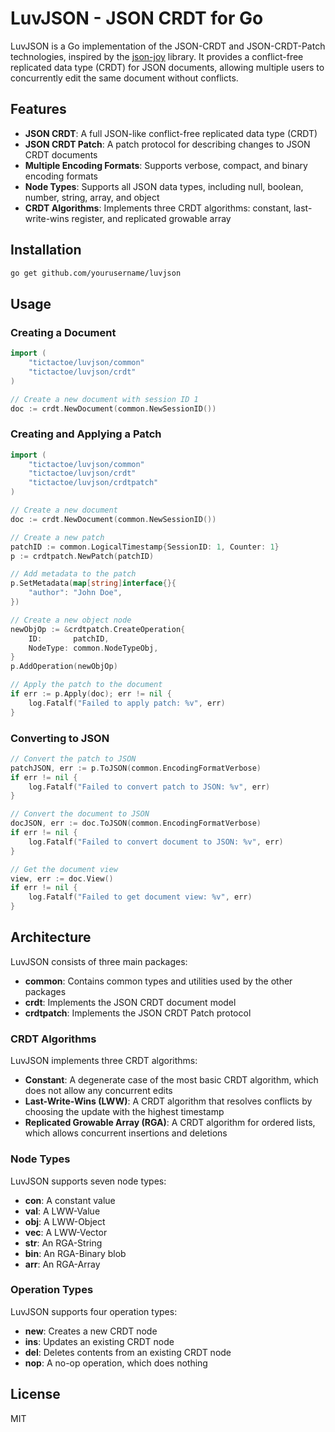 # LuvJSON - JSON CRDT for Go

LuvJSON is a Go implementation of the JSON-CRDT and JSON-CRDT-Patch technologies, inspired by the [json-joy](https://github.com/streamich/json-joy) library. It provides a conflict-free replicated data type (CRDT) for JSON documents, allowing multiple users to concurrently edit the same document without conflicts.

## Features

- **JSON CRDT**: A full JSON-like conflict-free replicated data type (CRDT)
- **JSON CRDT Patch**: A patch protocol for describing changes to JSON CRDT documents
- **Multiple Encoding Formats**: Supports verbose, compact, and binary encoding formats
- **Node Types**: Supports all JSON data types, including null, boolean, number, string, array, and object
- **CRDT Algorithms**: Implements three CRDT algorithms: constant, last-write-wins register, and replicated growable array

## Installation

```bash
go get github.com/yourusername/luvjson
```

## Usage

### Creating a Document

```go
import (
    "tictactoe/luvjson/common"
    "tictactoe/luvjson/crdt"
)

// Create a new document with session ID 1
doc := crdt.NewDocument(common.NewSessionID())
```

### Creating and Applying a Patch

```go
import (
    "tictactoe/luvjson/common"
    "tictactoe/luvjson/crdt"
    "tictactoe/luvjson/crdtpatch"
)

// Create a new document
doc := crdt.NewDocument(common.NewSessionID())

// Create a new patch
patchID := common.LogicalTimestamp{SessionID: 1, Counter: 1}
p := crdtpatch.NewPatch(patchID)

// Add metadata to the patch
p.SetMetadata(map[string]interface{}{
    "author": "John Doe",
})

// Create a new object node
newObjOp := &crdtpatch.CreateOperation{
    ID:       patchID,
    NodeType: common.NodeTypeObj,
}
p.AddOperation(newObjOp)

// Apply the patch to the document
if err := p.Apply(doc); err != nil {
    log.Fatalf("Failed to apply patch: %v", err)
}
```

### Converting to JSON

```go
// Convert the patch to JSON
patchJSON, err := p.ToJSON(common.EncodingFormatVerbose)
if err != nil {
    log.Fatalf("Failed to convert patch to JSON: %v", err)
}

// Convert the document to JSON
docJSON, err := doc.ToJSON(common.EncodingFormatVerbose)
if err != nil {
    log.Fatalf("Failed to convert document to JSON: %v", err)
}

// Get the document view
view, err := doc.View()
if err != nil {
    log.Fatalf("Failed to get document view: %v", err)
}
```

## Architecture

LuvJSON consists of three main packages:

- **common**: Contains common types and utilities used by the other packages
- **crdt**: Implements the JSON CRDT document model
- **crdtpatch**: Implements the JSON CRDT Patch protocol

### CRDT Algorithms

LuvJSON implements three CRDT algorithms:

- **Constant**: A degenerate case of the most basic CRDT algorithm, which does not allow any concurrent edits
- **Last-Write-Wins (LWW)**: A CRDT algorithm that resolves conflicts by choosing the update with the highest timestamp
- **Replicated Growable Array (RGA)**: A CRDT algorithm for ordered lists, which allows concurrent insertions and deletions

### Node Types

LuvJSON supports seven node types:

- **con**: A constant value
- **val**: A LWW-Value
- **obj**: A LWW-Object
- **vec**: A LWW-Vector
- **str**: An RGA-String
- **bin**: An RGA-Binary blob
- **arr**: An RGA-Array

### Operation Types

LuvJSON supports four operation types:

- **new**: Creates a new CRDT node
- **ins**: Updates an existing CRDT node
- **del**: Deletes contents from an existing CRDT node
- **nop**: A no-op operation, which does nothing

## License

MIT
